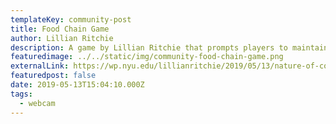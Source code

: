 ```yaml
---
templateKey: community-post
title: Food Chain Game
author: Lillian Ritchie
description: A game by Lillian Ritchie that prompts players to maintain the natural balance of ocean life. Steer with your nose!
featuredimage: ../../static/img/community-food-chain-game.png
externalLink: https://wp.nyu.edu/lillianritchie/2019/05/13/nature-of-code-final-food-chain-game/
featuredpost: false
date: 2019-05-13T15:04:10.000Z
tags:
  - webcam
---
```

